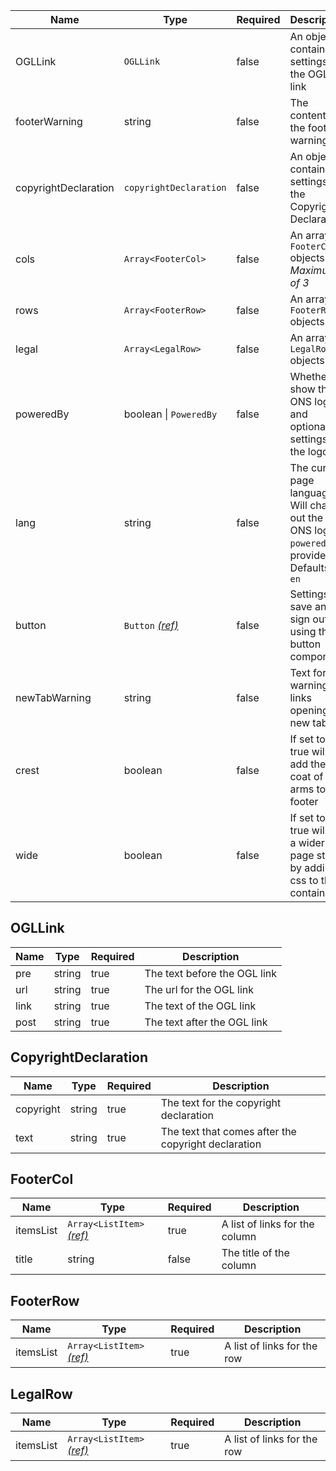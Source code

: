 | Name                 | Type                                   | Required | Description                                                                                          |
| -------------------- | -------------------------------------- | -------- | ---------------------------------------------------------------------------------------------------- |
| OGLLink              | `OGLLink`                              | false    | An object containing settings for the OGL link                                                       |
| footerWarning        | string                                 | false    | The content for the footer warning                                                                   |
| copyrightDeclaration | `copyrightDeclaration`                 | false    | An object containing settings for the Copyright Declaration                                          |
| cols                 | `Array<FooterCol>`                     | false    | An array of `FooterCol` objects. _Maximum of 3_                                                      |
| rows                 | `Array<FooterRow>`                     | false    | An array of `FooterRow` objects                                                                      |
| legal                | `Array<LegalRow>`                      | false    | An array of `LegalRow` objects                                                                       |
| poweredBy            | boolean &#124; `PoweredBy`             | false    | Whether to show the ONS logo, and optionally settings for the logo                                   |
| lang                 | string                                 | false    | The current page language. Will change out the ONS logo if `poweredBy` is provided. Defaults to `en` |
| button               | `Button` [_(ref)_](/components/button) | false    | Settings for save and sign out using the button component                                            |
| newTabWarning        | string                                 | false    | Text for warning of links opening in new tabs                                                        |
| crest                | boolean                                | false    | If set to true will add the UK coat of arms to the footer                                            |
| wide                 | boolean                                | false    | If set to true will set a wider page style by adding css to the container                            |

## OGLLink

| Name | Type   | Required | Description                  |
| ---- | ------ | -------- | ---------------------------- |
| pre  | string | true     | The text before the OGL link |
| url  | string | true     | The url for the OGL link     |
| link | string | true     | The text of the OGL link     |
| post | string | true     | The text after the OGL link  |

## CopyrightDeclaration

| Name      | Type   | Required | Description                                         |
| --------- | ------ | -------- | --------------------------------------------------- |
| copyright | string | true     | The text for the copyright declaration              |
| text      | string | true     | The text that comes after the copyright declaration |

## FooterCol

| Name      | Type                                                   | Required | Description                    |
| --------- | ------------------------------------------------------ | -------- | ------------------------------ |
| itemsList | `Array<ListItem>` [_(ref)_](/styles/typography/#lists) | true     | A list of links for the column |
| title     | string                                                 | false    | The title of the column        |

## FooterRow

| Name      | Type                                                   | Required | Description                 |
| --------- | ------------------------------------------------------ | -------- | --------------------------- |
| itemsList | `Array<ListItem>` [_(ref)_](/styles/typography/#lists) | true     | A list of links for the row |

## LegalRow

| Name      | Type                                                   | Required | Description                 |
| --------- | ------------------------------------------------------ | -------- | --------------------------- |
| itemsList | `Array<ListItem>` [_(ref)_](/styles/typography/#lists) | true     | A list of links for the row |
